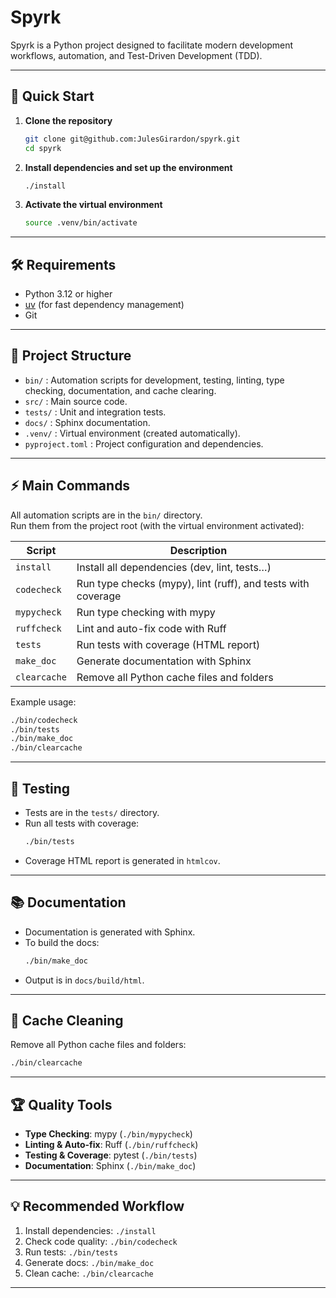 # Spyrk

Spyrk is a Python project designed to facilitate modern development workflows, automation, and Test-Driven Development (TDD).

---

## 🚀 Quick Start

1. **Clone the repository**

   ```bash
   git clone git@github.com:JulesGirardon/spyrk.git
   cd spyrk
   ```

2. **Install dependencies and set up the environment**

   ```bash
   ./install
   ```

3. **Activate the virtual environment**
   ```bash
   source .venv/bin/activate
   ```

---

## 🛠️ Requirements

- Python 3.12 or higher
- [uv](https://github.com/astral-sh/uv) (for fast dependency management)
- Git

---

## 📂 Project Structure

- `bin/` : Automation scripts for development, testing, linting, type checking, documentation, and cache clearing.
- `src/` : Main source code.
- `tests/` : Unit and integration tests.
- `docs/` : Sphinx documentation.
- `.venv/` : Virtual environment (created automatically).
- `pyproject.toml` : Project configuration and dependencies.

---

## ⚡ Main Commands

All automation scripts are in the `bin/` directory.  
Run them from the project root (with the virtual environment activated):

| Script       | Description                                                  |
| ------------ | ------------------------------------------------------------ |
| `install`    | Install all dependencies (dev, lint, tests…)                 |
| `codecheck`  | Run type checks (mypy), lint (ruff), and tests with coverage |
| `mypycheck`  | Run type checking with mypy                                  |
| `ruffcheck`  | Lint and auto-fix code with Ruff                             |
| `tests`      | Run tests with coverage (HTML report)                        |
| `make_doc`   | Generate documentation with Sphinx                           |
| `clearcache` | Remove all Python cache files and folders                    |

Example usage:

```bash
./bin/codecheck
./bin/tests
./bin/make_doc
./bin/clearcache
```

---

## 🧪 Testing

- Tests are in the `tests/` directory.
- Run all tests with coverage:
  ```bash
  ./bin/tests
  ```
- Coverage HTML report is generated in `htmlcov`.

---

## 📚 Documentation

- Documentation is generated with Sphinx.
- To build the docs:
  ```bash
  ./bin/make_doc
  ```
- Output is in `docs/build/html`.

---

## 🧹 Cache Cleaning

Remove all Python cache files and folders:

```bash
./bin/clearcache
```

---

## 🏆 Quality Tools

- **Type Checking**: mypy (`./bin/mypycheck`)
- **Linting & Auto-fix**: Ruff (`./bin/ruffcheck`)
- **Testing & Coverage**: pytest (`./bin/tests`)
- **Documentation**: Sphinx (`./bin/make_doc`)

---

## 💡 Recommended Workflow

1. Install dependencies: `./install`
2. Check code quality: `./bin/codecheck`
3. Run tests: `./bin/tests`
4. Generate docs: `./bin/make_doc`
5. Clean cache: `./bin/clearcache`

---

